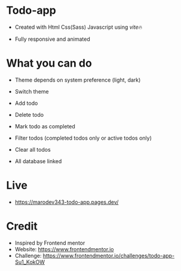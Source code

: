 # Todo-app

- Created with Html Css(Sass) Javascript using _vite_🔥

- Fully responsive and animated

# What you can do

- Theme depends on system preference (light, dark)

- Switch theme

- Add todo

- Delete todo

- Mark todo as completed

- Filter todos (completed todos only or active todos only)

- Clear all todos

- All database linked

# Live

- https://marodev343-todo-app.pages.dev/

# Credit

- Inspired by Frontend mentor
- Website: https://www.frontendmentor.io
- Challenge: https://www.frontendmentor.io/challenges/todo-app-Su1_KokOW
